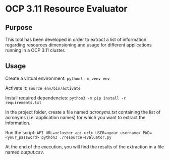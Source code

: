 # OCP 3.11 Resource Evaluator

## Purpose
This tool has been developed in order to extract a list of information regarding resources dimensioning and usage for different applications running in a OCP 3.11 cluster.

## Usage
Create a virtual environment:
`python3 -m venv env`

Activate it:
`source env/bin/activate`

Install required dependencies:
`python3 -m pip install -r requirements.txt`

In the project folder, create a file named *acronyms.txt* containing the list of acronyms (i.e. application names) for which you want to extract the information.

Run the script:
`API_URL=<cluster_api_url> USER=<your_username> PWD=<your_password> python3 ./resource-evaluator.py`

At the end of the execution, you will find the results of the extraction in a file named *output.csv*.